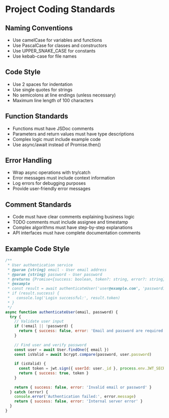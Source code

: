 # Project Coding Standards

## Naming Conventions
- Use camelCase for variables and functions
- Use PascalCase for classes and constructors
- Use UPPER_SNAKE_CASE for constants
- Use kebab-case for file names

## Code Style
- Use 2 spaces for indentation
- Use single quotes for strings
- No semicolons at line endings (unless necessary)
- Maximum line length of 100 characters

## Function Standards
- Functions must have JSDoc comments
- Parameters and return values must have type descriptions
- Complex logic must include example code
- Use async/await instead of Promise.then()

## Error Handling
- Wrap async operations with try/catch
- Error messages must include context information
- Log errors for debugging purposes
- Provide user-friendly error messages

## Comment Standards
- Code must have clear comments explaining business logic
- TODO comments must include assignee and timestamp
- Complex algorithms must have step-by-step explanations
- API interfaces must have complete documentation comments

## Example Code Style
```javascript
/**
 * User authentication service
 * @param {string} email - User email address
 * @param {string} password - User password
 * @returns {Promise<{success: boolean, token?: string, error?: string}>}
 * @example
 * const result = await authenticateUser('user@example.com', 'password123')
 * if (result.success) {
 *   console.log('Login successful:', result.token)
 * }
 */
async function authenticateUser(email, password) {
  try {
    // Validate user input
    if (!email || !password) {
      return { success: false, error: 'Email and password are required' }
    }
    
    // Find user and verify password
    const user = await User.findOne({ email })
    const isValid = await bcrypt.compare(password, user.password)
    
    if (isValid) {
      const token = jwt.sign({ userId: user._id }, process.env.JWT_SECRET)
      return { success: true, token }
    }
    
    return { success: false, error: 'Invalid email or password' }
  } catch (error) {
    console.error('Authentication failed:', error.message)
    return { success: false, error: 'Internal server error' }
  }
}
```

